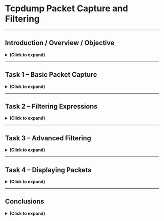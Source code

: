 # Tcpdump Packet Capture and Filtering

---

## Introduction / Overview / Objective

<details>

<summary><b>(Click to expand)</b></summary>

### Objective
The purpose of this lab was to explore the Tcpdump command-line tool for packet capture and filtering. I wanted to learn how to collect, view, and analyze network packets using real commands instead of relying on graphical tools like Wireshark. Tcpdump gives analysts the ability to see network traffic at a very granular level, making it a valuable skill for network troubleshooting and cybersecurity analysis. 

### Overview
Tcpdump is built on the **libpcap** library, which is responsible for capturing packets from network interfaces. On Windows systems, the equivalent library is **WinPcap**. Both provide low-level access to network data, allowing analysts to observe traffic in real time. In this lab, I performed multiple exercises that involved capturing live traffic, saving packet data to `.pcap` files, filtering specific protocols, and learning advanced filtering expressions.

I began by reviewing basic network concepts such as IP addressing, protocols, and the TCP/IP model. Then, I started a virtual lab machine, which allowed me to run Tcpdump commands in a controlled environment. The following sections document the commands I ran, what they accomplished, and what I learned from each step.

### Environment
I accessed a remote Ubuntu 20.04 LTS Linux environment via SSH to perform command-line and system analysis tasks. I entered commands in the Linux terminal (bash shell) of an Ubuntu virtual machine.

- **OS:** Ubuntu 20.04.6 LTS
- **Kernel:** 5.15.0-1066-aws → indicates it’s hosted on AWS
- **Access Type:** SSH (remote login)
- **Environment Type:** Virtual Machine (VM)
- **IP Address: 10.201.121.21** (private network, internal lab subnet)

<p align="left">
  <img src="images/tcpdump_packet_capture_and_filtering_01.png?raw=true&v=2" 
       style="border: 2px solid #444; border-radius: 6px;" 
       width="800"><br>
  <em>Figure 1</em>
</p>

</details>

---

## Task 1 – Basic Packet Capture

<details>

<summary><b>(Click to expand)</b></summary>

### Objective
The goal of this section was to understand how to perform basic packet captures using Tcpdump, specify which network interface to listen on, and save the captured data for later review.

### Step-by-Step Walkthrough

<h4>(Step 1) I first checked which network interfaces were available</h4> 

I checked which network interfaces were available to decide which one to listen to by using the command `ip a s` (which is short for `ip address show`). This showed interfaces like `lo` for loopback and `ens5` for Ethernet.

<p align="left">
  <img src="images/tcpdump_packet_capture_and_filtering_02.png?raw=true&v=2" 
       style="border: 2px solid #444; border-radius: 6px;" 
       width="800"><br>
  <em>Figure 2</em>
</p>

<h4>(Step 2) I started a capture session by specifying the interface</h4>

I started a capture session by specifying the interface with the command `sudo tcpdump -i ens5 -c 5 -n`. This began printing live traffic directly to the terminal.

<p align="left">
  <img src="images/tcpdump_packet_capture_and_filtering_03.png?raw=true&v=2" 
       style="border: 2px solid #444; border-radius: 6px;" 
       width="800"><br>
  <em>Figure 3</em>
</p>

The command `sudo tcpdump -i ens5 -c 5 -n` told the system to listen on the `ens5` network interface, capture five packets, and display them without converting IPs to hostnames. Running it with sudo gave the necessary root permissions to access the network interface.

After execution, the output showed five TCP packets exchanged between local IPs. This confirmed that the `ens5` interface was active and that I successfully captured real network traffic in real time using tcpdump.

<!--
- To save packets to a file for later analysis, I used the `-w` flag, such as `sudo tcpdump -i ens5 -w data.pcap`. The file extension `.pcap` allows compatibility with other tools like Wireshark.
- I learned how to read previously captured packets using `tcpdump -r data.pcap`, which replays packets in readable form.
- I limited the capture size using the `-c` flag, for example `-c 10`, which stops the capture after a specific number of packets.
- To avoid unnecessary DNS lookups and make the output faster and cleaner, I used `-n` or `-nn` to prevent IP and port name resolution.
- I increased verbosity with `-v`, `-vv`, and `-vvv` to see more details about each packet, such as TTL, window size, and protocol flags.
-->

### Findings / Analysis
I found that Tcpdump provides full control over how much data I capture and display. It can quickly become overwhelming if I do not use filters or limit the capture. Saving captures to files is helpful for detailed analysis later, especially if I need to share results or correlate with intrusion detection tools.
- Using `-n` and `-c` made the capture process much more efficient, and verbosity levels provided flexibility depending on how deep I wanted to go into packet details.

I learned how to use tcpdump more effectively to capture and analyze network packets. 
- I discovered that I could save captured packets to a file by using the `-w` flag, for example `sudo tcpdump -i ens5 -w data.pcap`. The `.pcap` file format can be opened later in tools like Wireshark for deeper inspection.
- I also learned that I can replay previously captured packets using the `-r` flag, which makes it easier to review network activity without running a live capture again.

I practiced limiting captures.
- I used the `-c` option, which stopped recording after a specific number of packets, and
- I used `-n` (tells tcpdump not to resolve DNS) or `-nn` (tells tcpdump not to resolve port names) to prevent hostname and port name lookups, showing only the numeric value.
- Using `-v`, `-vv`, or `-vvv` helped display extra details such as TTL values, window sizes, and protocol flags. For the purposes of this lab, I used a capture file named `data.pcap` to test these features and better understand how tcpdump works for basic packet analysis.

### What I Learned
I learned how to start and stop packet captures, choose interfaces, and save or replay packet data. These basic Tcpdump skills are the foundation for more advanced filtering and analysis techniques that I used later in the lab.

</details>

---

## Task 2 – Filtering Expressions

<details>

<summary><b>(Click to expand)</b></summary>

### Objective
This section was about learning how to focus my captures on specific hosts, ports, or protocols using Tcpdump filtering expressions. Without filters, packet captures can be massive and difficult to analyze.

### Step-by-Step Walkthrough

<h4>Filtering by Host: I started by filtering packets from a specific host</h4> 

I captured filtering packets from a specific host using `sudo tcpdump host example.com -w http.pcap`. This allowed me to capture only traffic to and from that domain and capture traffic that passes through and writes it to a file named `http.pcap` file on my computer. 

<p align="left">
  <img src="images/tcpdump_packet_capture_and_filtering_04.png?raw=true&v=2" 
       style="border: 2px solid #444; border-radius: 6px;" 
       width="800"><br>
  <em>Figure 4</em>
</p>

- `tcpdump` is the command that starts the packet capture session
- `host example.com` specifies the capture to traffic going to and coming from `example.com`
- `-w http.pcap` saves all captured packets into a file named `http.pcap`

<blockquote>
In this case, `tcpdump` is listening on the network interface `ens5`, but since there was no actual traffic to or from `example.com`, no packets were recorded. `example.com` is just a placeholder domain used for demonstration.
</blockquote>

If this has been a live, active domain that my computer was communicating with, `tcpdump` would have displayed real-time capture activity. 

I used `Ctrl + C` which stopped the capture and provided a short summary of all packets that were captured. The short summary includes the number of packets captured, number of packets received by the filter, and the number of packets dropped be the kernel. The file `http.pcap` would contain those captured packets, which could later be opened in Wireshark for further inspection such as IP addresses, ports, HTTP requests, etc.

<p align="left">
  <img src="images/tcpdump_packet_capture_and_filtering_05.png?raw=true&v=2" 
       style="border: 2px solid #444; border-radius: 6px;" 
       width="800"><br>
  <em>Figure 5</em>
</p>

I could also filter by direction including `src host` and `dst host` in my filter to focus on specific source or destination traffic only.

<h4>Filtering by Port: I moved to capturing traffic from specific ports</h4> 

I went on and started capturing traffic from specific ports. I used `sudo tcpdump -i ens5 port 53 -n`, which captured all DNS requests and responses (since DNS uses port 53).

<p align="left">
  <img src="images/tcpdump_packet_capture_and_filtering_06.png?raw=true&v=2" 
       style="border: 2px solid #444; border-radius: 6px;" 
       width="800"><br>
  <em>Figure 6</em>
</p>

- `tcpdump` is the command that starts the packet capture session
- `-i ens5` specifies the network interface to listen on
- `port 53` specifies the port number
- `-n` basically stops `tcpdump` from resolving IP addresses or port numbers into names, so I see numberic IPs instead

Again, I used `Ctrl + C` which stopped the capture and provided a short summary of all packets that were captured.

<p align="left">
  <img src="images/tcpdump_packet_capture_and_filtering_07.png?raw=true&v=2" 
       style="border: 2px solid #444; border-radius: 6px;" 
       width="800"><br>
  <em>Figure 7</em>
</p>

I could also use `src port` or `dst port` to filter traffic going to or coming from a particular port.

<h4>Filtering by Protocol: I captured traffic by specific protocols</h4>

Finally, I started filtering by protocol using commands like `sudo tcpdump -i ens5 icmp -n` to capture only ICMP traffic, which showed ping requests and replies.

<p align="left">
  <img src="images/tcpdump_packet_capture_and_filtering_08.png?raw=true&v=2" 
       style="border: 2px solid #444; border-radius: 6px;" 
       width="800"><br>
  <em>Figure 8</em>
</p>

- `tcpdump` is the command that starts the packet capture session
- `-i ens5` specifies the network interface to listen on
- `icmp` specifies the protocol so that the capture only shows ICMP packets
- `-n` basically stops `tcpdump` from resolving IP addresses or hostnames into names, so I see numberic versions instead

Again, I used `Ctrl + C` which stopped the capture and provided a short summary of all packets that were captured.

<p align="left">
  <img src="images/tcpdump_packet_capture_and_filtering_09.png?raw=true&v=2" 
       style="border: 2px solid #444; border-radius: 6px;" 
       width="800"><br>
  <em>Figure 9</em>
</p>

If this has been a live network interface that my computer was communicating with, `tcpdump` would have displayed real-time capture activity. For this exercise, it captured 0 packets.

I could also combine multiple filters with logical operators like `and`, `or`, and `not` to be more specific. For example, `tcpdump tcp and port 80` captures only HTTP packets, `tcpdump udp or icmp` captured UDP or ICMP traffic if at least one of the conditions is true, and adding other conditions like `not port 22` excludes SSH traffic.

I could also create a longer filter with multiple conditions such as `tcpdump -i ens5 host example.com and tcp port 443 -w https.pcap`. This will capture and filter traffic going to and coming from `example.com` that uses `tcp` and `port 443`, which is for filtering HTTPS traffic.

- `tcpdump` will start the capture session
- `-i ens5` will specify the network interface to listen on
- `host example.com` captures traffic going to and coming from `example.com` since the `src port` or `dst port` wasn't defined
- `and` is the logical operator meaning both conditions must be true to capture the packet
- `tcp` specifies the protocol so that the capture only shows TCP packets
- `port 443` specifies the port number, which would be HTTPS

<h4>Filtering Packets from a PCAP file</h4>

To analyze a previously captured packet file and filter network traffic originating from a specific IP address, I ran the command `tcpdump -r traffic.pcap src 192.168.124.1 -n | wc -l`. 

I used the `tcpdump` command with the `-r` flag to read packets from an existing capture file (`traffic.pcap`) instead of capturing live traffic. The filter src `192.168.124.1` limited the output to only packets sent from the source IP address `192.168.124.1`. The `-n` option prevented hostname resolution which kept the IPs in numeric form. By piping the output into `wc -l`, I counted how many packets in the file matched this filter, giving me a quick summary of how many transmissions came from that source host.

<p align="left">
  <img src="images/tcpdump_packet_capture_and_filtering_10.png?raw=true&v=2" 
       style="border: 2px solid #444; border-radius: 6px;" 
       width="800"><br>
  <em>Figure 10</em>
</p>

- `tcpdump -r traffic.pcap` read packets from a saved capture file named `traffic.pcap` instead of live traffic
- `src 192.168.124.1` filtered the output to show only packets originating from the IP address `192.168.124.1`
- `-n` disabled hostname lookups so IPs stay numeric.
- `| wc` piped the output into the word count (`wc`) command, which counts the number of lines, words, and characters in the output.

<p align="left">
  <img src="images/tcpdump_packet_capture_and_filtering_11.png?raw=true&v=2" 
       style="border: 2px solid #444; border-radius: 6px;" 
       width="800"><br>
  <em>Figure 11</em>
</p>

The results showed that there were `910` number of lines, which roughly estimates to about 910 packets displayed by `tcpdump`, `17415` total number of words printed in the `traffic.pcap` file, and `140616` total number of individual characters printed in that same file.

The most useful number for packet analysis here is the first one (`910`), which is showing the number of packets from `192.168.124.1` in the `traffic.pcap` file.

### Findings / Analysis
Filtering made a huge difference in how readable and manageable the packet data was. Instead of seeing thousands of lines of unrelated traffic, I could focus on the specific interactions I cared about. For example, filtering ICMP packets showed how ping operates at the network layer, while filtering port 53 helped me visualize DNS resolution. Logical operators allowed me to build complex yet very precise queries.

### What I Learned
I learned how to construct efficient filters to capture only what I needed. In real-world network investigations, this ability to narrow down traffic is crucial. It saves time and focuses analysis on relevant packets, whether for troubleshooting, intrusion detection, or malware analysis.

</details>

---

## Task 3 – Advanced Filtering

<details>

<summary><b>(Click to expand)</b></summary>

### Objective
In this task, I experimented with more advanced Tcpdump filters, including binary operations, packet length comparisons, and TCP flag analysis.

### Step-by-Step Walkthrough
- I used filters like `greater LENGTH` and `less LENGTH` to display packets based on their size. For instance, `tcpdump greater 1000` captured packets larger than 1000 bytes.
- I reviewed binary operations (`&`, `|`, and `!`) to understand how Tcpdump processes bits. These operations are often used in protocol-level filtering.
- I explored the concept of header bytes and learned that I could filter based on specific byte positions using the syntax `proto[expr:size]`. This allowed for very detailed inspection, such as targeting parts of the Ethernet or IP header.
- I then focused on TCP flags. Using expressions like `tcp[tcpflags] == tcp-syn`, I was able to isolate SYN packets, which represent connection initiation.
- I also captured ACK and FIN packets using variations such as:
  - `tcp[tcpflags] & tcp-ack != 0`
  - `tcp[tcpflags] & (tcp-syn|tcp-ack) != 0`

### Findings / Analysis
This section revealed how powerful Tcpdump can be when analyzing lower-level protocol behavior. By filtering specific TCP flags, I could observe the TCP handshake (SYN, SYN-ACK, ACK) in action. This understanding is essential for identifying abnormal connection behavior or incomplete handshakes that may indicate scanning or denial-of-service attempts.

### What I Learned
I learned how to perform deep-level packet analysis using binary logic and TCP flag filtering. These skills are particularly valuable for cybersecurity investigations where recognizing network patterns—such as repeated SYN packets without ACKs—can reveal potential attacks.

</details>

---

## Task 4 – Displaying Packets

<details>

<summary><b>(Click to expand)</b></summary>

### Objective
This section focused on customizing Tcpdump’s output to better interpret packet data. I learned how to display packet headers and payloads in multiple formats, including ASCII and hexadecimal.

### Step-by-Step Walkthrough
- I displayed basic packet information with `tcpdump -r TwoPackets.pcap` to review captured data.
- To simplify the output, I used `-q` for “quick” mode, which only showed source/destination IPs and ports.
- To include MAC addresses and Ethernet headers, I added the `-e` flag.
- To view packet data in readable text, I used `-A`, which printed the ASCII representation of the packet contents.
- For a raw hexadecimal view, I added `-xx`, which printed the bytes of each packet.
- Finally, I combined both hex and ASCII output using `-X`, which showed packets in both formats simultaneously.

### Findings / Analysis
Each display mode serves a different purpose. ASCII mode (`-A`) was useful when inspecting plaintext protocols like HTTP, while hexadecimal mode (`-xx`) provided insight into binary structures and headers. The combined `-X` mode made it easy to correlate header data with payload information. These display options help analysts interpret packets quickly, especially when verifying encoded data or identifying suspicious payloads.

### What I Learned
I learned how to present captured packets in various output styles depending on the analysis goal. This flexibility is important when switching between examining human-readable text and low-level network structures.

</details>

---

## Conclusions

<details>

<summary><b>(Click to expand)</b></summary>

### Summary
Throughout this lab, I practiced using Tcpdump to capture, filter, and interpret network traffic from a command-line interface. I moved from basic captures to advanced filtering techniques that allowed me to identify very specific types of network activity. The experience reinforced how important it is to filter data effectively, since raw packet captures can be overwhelming without structure.

### Reflection
Tcpdump is lightweight but incredibly powerful. Unlike graphical tools, it provides immediate insight without requiring a large amount of system resources. By learning its syntax and options, I can now use it to diagnose connectivity issues, observe protocol behavior, and even detect potential malicious traffic. Combining Tcpdump with tools like Wireshark or Splunk could create a strong foundation for deeper network investigations.

### What I Learned
I learned how to:
- Identify and capture traffic from specific interfaces.
- Save and replay captured packets.
- Apply filters for hosts, ports, and protocols.
- Use binary and TCP flag operations for deeper inspection.
- Display packet data in both human-readable and hexadecimal formats.

Overall, this lab strengthened my ability to use Tcpdump as a practical analysis tool for both troubleshooting and security purposes.

</details>
